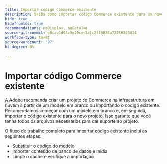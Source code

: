 ```yaml
---
title: Importar código Commerce existente
description: Saiba como importar código Commerce existente para um novo projeto de infraestrutura em nuvem.
hide: true
hidefromtoc: true
recommendations: noDisplay, noCatalog
source-git-commit: e8cac1d94c5e20cec3a1c2ff6833a72236348414
workflow-type: tm+mt
source-wordcount: '97'
ht-degree: 0%

---
```



# Importar código Commerce existente

A Adobe recomenda criar um projeto do Commerce na infraestrutura em nuvem a partir de um modelo em branco ou importando o código existente. Recomendamos começar com um modelo em branco e, em seguida, importar o código existente para o novo projeto. Isso garante que você tenha todos os arquivos necessários para dar suporte ao projeto.

O fluxo de trabalho completo para importar código existente inclui as seguintes etapas:

- Substituir o código do modelo
- Importar conteúdo de banco de dados e mídia
- Limpe o cache e verifique a importação
